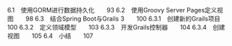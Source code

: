 6.1　使用GORM进行数据持久化　　93
6.2　使用Groovy Server Pages定义视图　　98
6.3　结合Spring Boot与Grails 3　　100
6.3.1　创建新的Grails项目　　100
6.3.2　定义领域模型　　103
6.3.3　开发Grails控制器　　104
6.3.4　创建视图　　105
6.4　小结　　107
